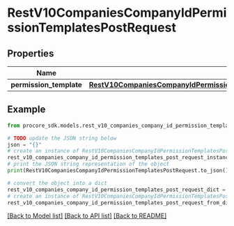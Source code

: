 # RestV10CompaniesCompanyIdPermissionTemplatesPostRequest


## Properties

Name | Type | Description | Notes
------------ | ------------- | ------------- | -------------
**permission_template** | [**RestV10CompaniesCompanyIdPermissionTemplatesPostRequestPermissionTemplate**](RestV10CompaniesCompanyIdPermissionTemplatesPostRequestPermissionTemplate.md) |  | 

## Example

```python
from procore_sdk.models.rest_v10_companies_company_id_permission_templates_post_request import RestV10CompaniesCompanyIdPermissionTemplatesPostRequest

# TODO update the JSON string below
json = "{}"
# create an instance of RestV10CompaniesCompanyIdPermissionTemplatesPostRequest from a JSON string
rest_v10_companies_company_id_permission_templates_post_request_instance = RestV10CompaniesCompanyIdPermissionTemplatesPostRequest.from_json(json)
# print the JSON string representation of the object
print(RestV10CompaniesCompanyIdPermissionTemplatesPostRequest.to_json())

# convert the object into a dict
rest_v10_companies_company_id_permission_templates_post_request_dict = rest_v10_companies_company_id_permission_templates_post_request_instance.to_dict()
# create an instance of RestV10CompaniesCompanyIdPermissionTemplatesPostRequest from a dict
rest_v10_companies_company_id_permission_templates_post_request_from_dict = RestV10CompaniesCompanyIdPermissionTemplatesPostRequest.from_dict(rest_v10_companies_company_id_permission_templates_post_request_dict)
```
[[Back to Model list]](../README.md#documentation-for-models) [[Back to API list]](../README.md#documentation-for-api-endpoints) [[Back to README]](../README.md)


